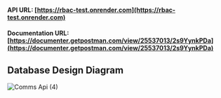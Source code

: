 #### API URL: [https://rbac-test.onrender.com](https://rbac-test.onrender.com)
#### Documentation URL: [https://documenter.getpostman.com/view/25537013/2s9YynkPDa](https://documenter.getpostman.com/view/25537013/2s9YynkPDa)  


## Database Design Diagram
![Comms Api (4)](https://github.com/adedotxn/RBAC-api/assets/74747245/fd22a03c-e5c2-48cf-9c9a-d6136dda13eb)



